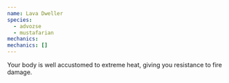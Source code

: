 ```yaml
---
name: Lava Dweller
species:
  - advozse
  - mustafarian
mechanics:
mechanics: []
---
```

Your body is well accustomed to extreme heat, giving you resistance to fire damage.
